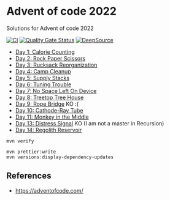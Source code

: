 # Advent of code 2022

Solutions for Advent of code 2022

[![CI](https://github.com/jabrena/advent-of-code-2022/actions/workflows/ci.yaml/badge.svg)](https://github.com/jabrena/advent-of-code-2022/actions/workflows/ci.yaml)
[![Quality Gate Status](https://sonarcloud.io/api/project_badges/measure?project=jabrena_advent-of-code-2022&metric=alert_status)](https://sonarcloud.io/summary/new_code?id=jabrena_advent-of-code-2022)
[![DeepSource](https://deepsource.io/gh/jabrena/advent-of-code-2022.svg/?label=active+issues&show_trend=true&token=FHJmpj7Vc4-RXv6MIgiWbTVa)](https://deepsource.io/gh/jabrena/advent-of-code-2022/?ref=repository-badge)

- [Day 1: Calorie Counting](src/main/java/jab/aoc/day1)
- [Day 2: Rock Paper Scissors](src/main/java/jab/aoc/day2)
- [Day 3: Rucksack Reorganization](src/main/java/jab/aoc/day3)
- [Day 4: Camp Cleanup](src/main/java/jab/aoc/day4)
- [Day 5: Supply Stacks](src/main/java/jab/aoc/day5)
- [Day 6: Tuning Trouble](src/main/java/jab/aoc/day6)
- [Day 7: No Space Left On Device](src/main/java/jab/aoc/day7)
- [Day 8: Treetop Tree House](src/main/java/jab/aoc/day8)
- [Day 9: Rope Bridge](src/main/java/jab/aoc/day9) KO :(
- [Day 10: Cathode-Ray Tube](src/main/java/jab/aoc/day10)
- [Day 11: Monkey in the Middle](src/main/java/jab/aoc/day11)
- [Day 13: Distress Signal](src/main/java/jab/aoc/day13) KO (I am not a master in Recursion)
- [Day 14: Regolith Reservoir](src/main/java/jab/aoc/day14)

```
mvn verify

mvn prettier:write
mvn versions:display-dependency-updates
```



## References

- https://adventofcode.com/
